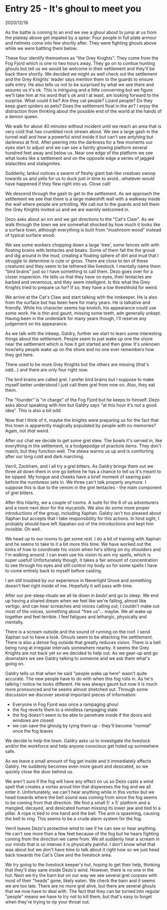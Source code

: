 

# Entry 25 - It's ghoul to meet you
<span class="journaldate">2020/12/16</span>
  
As the battle is coming to an end we see a ghoul about to jump at us from the plateay above get impaled by a spear. Four people in full plate armour and helmets come into few shortly after. They were fighting ghouls above while we were battling them below.

These four identify themselves as "the Grey Knights". They come from the Fog Fjord which is one ro two hours away. They go on to contiue hunting ghouls but tell us we would be welcome in their settlement and they'll be back there shortly. We decided we might as well check out the settlement and the Grey Knights' leader says mention them to the guards to ensure safe entry. He also tells us not to be surprised by what we see there and assures us it's ok. This is intriguing and a little concerning but we figure we'll take him at his word that's ok and I at least, am looking forward to the surprise. What could it be? Are they cat people? Lizard people? Do they keep giant spiders as pets? Does the settlement float in the air? I enjoy the distraction from thinking about the possible end of the world at the hands of a demon queen.

We walk for about 40 minutes without incident until we reach an area that is very cold that has crumbled rock strewn about. We see a large gash in the tunnel wall and hear a powerful wind inside it but can't see antyhing but darkness at first. After peering into the darkness for a few moments our eyes start to adjust and we can see a faintly glowing platform several hundred feet away and below us. Near one edge of the platform we see what looks like a settlement and on the opposite edge a series of jagged stalactites and stalagmites.

Suddenly, Iankul notices a swarm of fleshy giant bat-like creatues swoop towards us and yells for us to duck just in time to avoid...whatever would have happened if they flew right into us. Close call!

We descend through the gash to get to the settlement. As we approach the settlement we see that there is a large makeshift wall with a walkway inside the wall where people are prtrolling. We call out to the guards and tell them the Grey Knights invited us and we are warmly welcomed in.

Dezo asks about an inn and we get directions to the "Cat's Claw". As we walk through the town we are somewhat shocked by how much it looks like a surface town, although everything is built from "mushroom wood" instead of typical surface wood.

We see some workers chopping down a large 'tree', some fences with with floating brains with tentacles and beaks. Some of them fall the the groud and dig around in the mud, creating a floating sphere of dirt and mud that I struggle to determine is cute or gross. There are close to ten of these creatures and they seem to be tethered like livestock. I mentally name them "bird brains" just so I have something to call them. Dezo goes over for a closer inspection. He tells us that they have no eyes, their tentacles are barbed and venemous, and they seem intelligent. Is this what the Grey Knights tried to prepare us for? If so, they have a low threshhold for weird.

We arrive at the Cat's Claw and start talking with the innkeeper. He is also from the surface but has been here for many years. He is talkative and friendly. While his character seems top knotch, his appearance could use some work. He is thin and gaunt, missing some teeth, adn generally unkept. Having been in the underdark for many years though, I'll reserve any judgement on his appearance.

As we talk with the inkeep, Galdry, further we start to learn some interesting things about the settlement. People seem to just wake up one the shore near the settlement which is how it got started and then grew. It's unknown how/why people wake up on the shore and no one ever remembers how they got here.

There used to be more Grey Knights but the others are missing (that's odd...) and there are only four right now.

The bird brains are called grel. I prefer bird brains but I suppose to make myself better understood I just call them grel from now on. Also, they eat them.

The "founder" is "in charge" of the Fog Fjord but he keeps to himself. Dezo asks about speaking with him but Galdry says "at this hour it's not a good idea". This is also a bit odd.

Now that I think of it, maybe the knights were preparing us for the fact that this town is apparently magically populated by people with no memories? Again, not *that* weird.

After our chat we decide to get some grel stew. The bowls it's served in, like everything in the settlement, is a hodgepodge of practicle items. They don't match, but they function well. The stewa warms us up and is comforting after our long cold and dark marching.

Verril, Zackham, and I all try a grel bitters. As Galdry brings them out we three all down them in one go before he has a chance to tell us it's meant to be sipped. My tongue and cheeks have a brief moment of searing pain before the numbness sets in. We three can't talk properly anymore. I suppose this is due to the venom in the grel tentacles - the main component of grel bitters.

After this hilarity, we a couple of rooms. A suite for the 6 of us adventurers and a room next door for the mycanids. We also do some more proper introductions of the group, including Xaphan. Galdry isn't too pleased about Xaphan but accepts that I take responsibility for this actions. In hind sight, I probably should have left Xapahan out of the introductions and kept him invisible. Oh well.

We head up to our rooms to get some rest. I do a bit of training with Xaphan and he seems to take to it a bit more this time. We have worked out the kinks of how to coordinate his vision when he's sitting on my shoulders and I'm walking around. I can even use his vision to aim my spells, which is super useful! Unfortunately though, it takes a fair amount of concentration to see through his eyes and still control my body so for some spells I have to come entirely back to myself before casting.

I am still troubled by our experience in Neverlight Grove and something doesn't feel right inside of me. Hopefully it will pass with time.

After our pre-sleep rituals we all lie down *in beds!* and go to sleep. We end up having a shared dream when we feel like we're falling, almost like vertigo, and can hear screaches and voices calling out, I couldn't make out most of the voices, something about "free us"... maybe. We all wake up together and feel terrible. I feel fatigues and lethargic, physically and mentally. 

There is a scream outside and the sound of running on the roof. I send Xaphan out to have a look. Ghouls seem to be attacking the setttlement. There is also a dense fog outside that greatly reduces vision. There is a bell being rung at irregular intervals somewhere nearby. It seems the Grey Knights are not back yet so we decided to help out. As we gear-up and go downstairs we see Galdry talking to someone and we ask them what's going on.

Galdry tells us that when he said "people wake up here" wasn't quite accurate. The new people have to do with when this fog rolls in. As he's talking I notice he looks different. He was always gaunt but now it is much more pronounced and he seems almost stretched out. Through some discussion we discover several important pieces of information:

+ Everyone in Fog Fjord was once a rampaging ghoul
+ the fog reverts them to a mindless rampaging state
+ the fog doesn't seem to be able to penetrate inside if the doors and windows are closed
+ we can save the ghoulg by tying them up - they'll become "normal" once the fog leaves

We decide to help the town. Galdry asks us to investigate the livestock and/or the workforce and help anyone conscious get holed up somewhere safe.

As we leave a small amount of fog get inside and it immediately affects Galdry. He suddenly becomes even more gaunt and desicated, so we quickly close the door behind us.

We aren't sure if the fog will have any effect on us so Dezo casts a wind spell that creates a vortex aroud him that dispereses the fog and we all enter it. Unfortunately, we can't hear anything while in this vortex but we head towards where the bell sound was coming from since the fog seems to be coming from that direction. We find a small 5' x 5' platform and a mangled, decayed, and desicated human missing its lower jaw and tied to a pillar. A rope is tied to one hand and the bell. The arm is spasming, causing the bell to ring. This seems to be a crude alarm system for the fog.

Verril leaves Dezo's protective wind to see if he can see or hear anything. He can't see more than a few feet because of the fog but he hears fighting coming from the direction we came from. We all suddenly hear a scream in our minds that is so intense it is physically painful. I don't know what that was about but we don't have time to talk about it right now so we just head back towards the Cat's Claw and the livestock area.

We try going to the livestock keeper's hut, hoping to get their help, thinking that they'll stay sane inside Dezo's wind. However, there is no one in the hut. Next we try the barn but on our way we see several grel corpses with most of their "heads" gone, likely eaten. We check the barn and it seems we are too late. There are no more grel alive, but there are several ghouls that we now have to deal with. The fact that they can be turned into regular "people" means we have to try not to kill them, but that's easy to forget when they're trying to rip your throat out.

